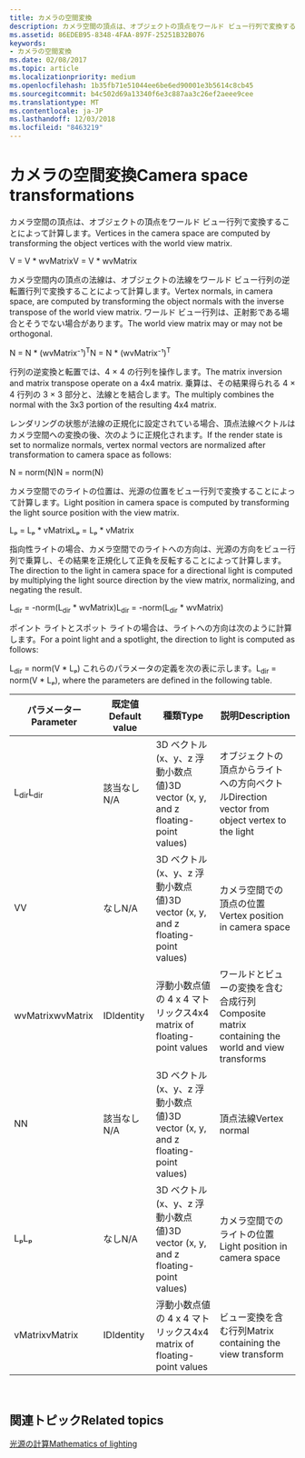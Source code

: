 ```yaml
---
title: カメラの空間変換
description: カメラ空間の頂点は、オブジェクトの頂点をワールド ビュー行列で変換することによって計算します。
ms.assetid: 86EDEB95-8348-4FAA-897F-25251B32B076
keywords:
- カメラの空間変換
ms.date: 02/08/2017
ms.topic: article
ms.localizationpriority: medium
ms.openlocfilehash: 1b35fb71e51044ee6be6ed90001e3b5614c8cb45
ms.sourcegitcommit: b4c502d69a13340f6e3c887aa3c26ef2aeee9cee
ms.translationtype: MT
ms.contentlocale: ja-JP
ms.lasthandoff: 12/03/2018
ms.locfileid: "8463219"
---
```

# <a name="camera-space-transformations"></a><span data-ttu-id="86438-104">カメラの空間変換</span><span class="sxs-lookup"><span data-stu-id="86438-104">Camera space transformations</span></span>


<span data-ttu-id="86438-105">カメラ空間の頂点は、オブジェクトの頂点をワールド ビュー行列で変換することによって計算します。</span><span class="sxs-lookup"><span data-stu-id="86438-105">Vertices in the camera space are computed by transforming the object vertices with the world view matrix.</span></span>

<span data-ttu-id="86438-106">V = V \* wvMatrix</span><span class="sxs-lookup"><span data-stu-id="86438-106">V = V \* wvMatrix</span></span>

<span data-ttu-id="86438-107">カメラ空間内の頂点の法線は、オブジェクトの法線をワールド ビュー行列の逆転置行列で変換することによって計算します。</span><span class="sxs-lookup"><span data-stu-id="86438-107">Vertex normals, in camera space, are computed by transforming the object normals with the inverse transpose of the world view matrix.</span></span> <span data-ttu-id="86438-108">ワールド ビュー行列は、正射影である場合とそうでない場合があります。</span><span class="sxs-lookup"><span data-stu-id="86438-108">The world view matrix may or may not be orthogonal.</span></span>

<span data-ttu-id="86438-109">N = N \* (wvMatrix⁻¹)<sup>T</sup></span><span class="sxs-lookup"><span data-stu-id="86438-109">N = N \* (wvMatrix⁻¹)<sup>T</sup></span></span>

<span data-ttu-id="86438-110">行列の逆変換と転置では、4 × 4 の行列を操作します。</span><span class="sxs-lookup"><span data-stu-id="86438-110">The matrix inversion and matrix transpose operate on a 4x4 matrix.</span></span> <span data-ttu-id="86438-111">乗算は、その結果得られる 4 × 4 行列の 3 × 3 部分と、法線とを結合します。</span><span class="sxs-lookup"><span data-stu-id="86438-111">The multiply combines the normal with the 3x3 portion of the resulting 4x4 matrix.</span></span>

<span data-ttu-id="86438-112">レンダリングの状態が法線の正規化に設定されている場合、頂点法線ベクトルはカメラ空間への変換の後、次のように正規化されます。</span><span class="sxs-lookup"><span data-stu-id="86438-112">If the render state is set to normalize normals, vertex normal vectors are normalized after transformation to camera space as follows:</span></span>

<span data-ttu-id="86438-113">N = norm(N)</span><span class="sxs-lookup"><span data-stu-id="86438-113">N = norm(N)</span></span>

<span data-ttu-id="86438-114">カメラ空間でのライトの位置は、光源の位置をビュー行列で変換することによって計算します。</span><span class="sxs-lookup"><span data-stu-id="86438-114">Light position in camera space is computed by transforming the light source position with the view matrix.</span></span>

<span data-ttu-id="86438-115">Lₚ = Lₚ \* vMatrix</span><span class="sxs-lookup"><span data-stu-id="86438-115">Lₚ = Lₚ \* vMatrix</span></span>

<span data-ttu-id="86438-116">指向性ライトの場合、カメラ空間でのライトへの方向は、光源の方向をビュー行列で乗算し、その結果を正規化して正負を反転することによって計算します。</span><span class="sxs-lookup"><span data-stu-id="86438-116">The direction to the light in camera space for a directional light is computed by multiplying the light source direction by the view matrix, normalizing, and negating the result.</span></span>

<span data-ttu-id="86438-117">L<sub>dir</sub> = -norm(L<sub>dir</sub> \* wvMatrix)</span><span class="sxs-lookup"><span data-stu-id="86438-117">L<sub>dir</sub> = -norm(L<sub>dir</sub> \* wvMatrix)</span></span>

<span data-ttu-id="86438-118">ポイント ライトとスポット ライトの場合は、ライトへの方向は次のように計算します。</span><span class="sxs-lookup"><span data-stu-id="86438-118">For a point light and a spotlight, the direction to light is computed as follows:</span></span>

<span data-ttu-id="86438-119">L<sub>dir</sub> = norm(V \* Lₚ) これらのパラメータの定義を次の表に示します。</span><span class="sxs-lookup"><span data-stu-id="86438-119">L<sub>dir</sub> = norm(V \* Lₚ), where the parameters are defined in the following table.</span></span>

| <span data-ttu-id="86438-120">パラメーター</span><span class="sxs-lookup"><span data-stu-id="86438-120">Parameter</span></span>       | <span data-ttu-id="86438-121">既定値</span><span class="sxs-lookup"><span data-stu-id="86438-121">Default value</span></span> | <span data-ttu-id="86438-122">種類</span><span class="sxs-lookup"><span data-stu-id="86438-122">Type</span></span>                                          | <span data-ttu-id="86438-123">説明</span><span class="sxs-lookup"><span data-stu-id="86438-123">Description</span></span>                                               |
|-----------------|---------------|-----------------------------------------------|-----------------------------------------------------------|
| <span data-ttu-id="86438-124">L<sub>dir</sub></span><span class="sxs-lookup"><span data-stu-id="86438-124">L<sub>dir</sub></span></span> | <span data-ttu-id="86438-125">該当なし</span><span class="sxs-lookup"><span data-stu-id="86438-125">N/A</span></span>           | <span data-ttu-id="86438-126">3D ベクトル (x、y、z 浮動小数点値)</span><span class="sxs-lookup"><span data-stu-id="86438-126">3D vector (x, y, and z floating-point values)</span></span> | <span data-ttu-id="86438-127">オブジェクトの頂点からライトへの方向ベクトル</span><span class="sxs-lookup"><span data-stu-id="86438-127">Direction vector from object vertex to the light</span></span>          |
| <span data-ttu-id="86438-128">V</span><span class="sxs-lookup"><span data-stu-id="86438-128">V</span></span>               | <span data-ttu-id="86438-129">なし</span><span class="sxs-lookup"><span data-stu-id="86438-129">N/A</span></span>           | <span data-ttu-id="86438-130">3D ベクトル (x、y、z 浮動小数点値)</span><span class="sxs-lookup"><span data-stu-id="86438-130">3D vector (x, y, and z floating-point values)</span></span> | <span data-ttu-id="86438-131">カメラ空間での頂点の位置</span><span class="sxs-lookup"><span data-stu-id="86438-131">Vertex position in camera space</span></span>                           |
| <span data-ttu-id="86438-132">wvMatrix</span><span class="sxs-lookup"><span data-stu-id="86438-132">wvMatrix</span></span>        | <span data-ttu-id="86438-133">ID</span><span class="sxs-lookup"><span data-stu-id="86438-133">Identity</span></span>      | <span data-ttu-id="86438-134">浮動小数点値の 4 x 4 マトリックス</span><span class="sxs-lookup"><span data-stu-id="86438-134">4x4 matrix of floating-point values</span></span>           | <span data-ttu-id="86438-135">ワールドとビューの変換を含む合成行列</span><span class="sxs-lookup"><span data-stu-id="86438-135">Composite matrix containing the world and view transforms</span></span> |
| <span data-ttu-id="86438-136">N</span><span class="sxs-lookup"><span data-stu-id="86438-136">N</span></span>               | <span data-ttu-id="86438-137">該当なし</span><span class="sxs-lookup"><span data-stu-id="86438-137">N/A</span></span>           | <span data-ttu-id="86438-138">3D ベクトル (x、y、z 浮動小数点値)</span><span class="sxs-lookup"><span data-stu-id="86438-138">3D vector (x, y, and z floating-point values)</span></span> | <span data-ttu-id="86438-139">頂点法線</span><span class="sxs-lookup"><span data-stu-id="86438-139">Vertex normal</span></span>                                             |
| <span data-ttu-id="86438-140">Lₚ</span><span class="sxs-lookup"><span data-stu-id="86438-140">Lₚ</span></span>              | <span data-ttu-id="86438-141">なし</span><span class="sxs-lookup"><span data-stu-id="86438-141">N/A</span></span>           | <span data-ttu-id="86438-142">3D ベクトル (x、y、z 浮動小数点値)</span><span class="sxs-lookup"><span data-stu-id="86438-142">3D vector (x, y, and z floating-point values)</span></span> | <span data-ttu-id="86438-143">カメラ空間でのライトの位置</span><span class="sxs-lookup"><span data-stu-id="86438-143">Light position in camera space</span></span>                            |
| <span data-ttu-id="86438-144">vMatrix</span><span class="sxs-lookup"><span data-stu-id="86438-144">vMatrix</span></span>         | <span data-ttu-id="86438-145">ID</span><span class="sxs-lookup"><span data-stu-id="86438-145">Identity</span></span>      | <span data-ttu-id="86438-146">浮動小数点値の 4 x 4 マトリックス</span><span class="sxs-lookup"><span data-stu-id="86438-146">4x4 matrix of floating-point values</span></span>           | <span data-ttu-id="86438-147">ビュー変換を含む行列</span><span class="sxs-lookup"><span data-stu-id="86438-147">Matrix containing the view transform</span></span>                      |

 

## <a name="span-idrelated-topicsspanrelated-topics"></a><span data-ttu-id="86438-148"><span id="related-topics"></span>関連トピック</span><span class="sxs-lookup"><span data-stu-id="86438-148"><span id="related-topics"></span>Related topics</span></span>


[<span data-ttu-id="86438-149">光源の計算</span><span class="sxs-lookup"><span data-stu-id="86438-149">Mathematics of lighting</span></span>](mathematics-of-lighting.md)

 

 




